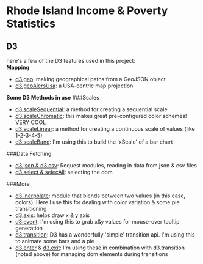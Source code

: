 # Rhode Island Income & Poverty Statistics

## D3
here's a few of the D3 features used in this project:
</br>
**Mapping**
- [d3.geo](https://github.com/d3/d3-geo): making geographical paths from a GeoJSON object 
- [d3.geoAlersUsa](https://github.com/d3/d3-geo#geoAlbersUsa): a USA-centric map projection

**Some D3 Methods in use**
###Scales
- [d3.scaleSequential](https://github.com/d3/d3-scale#scaleSequential): a method for creating a sequential scale
- [d3.scaleChromatic](https://github.com/d3/d3-scale-chromatic#d3-scale-chromatic): this makes great pre-configured color schemes! VERY COOL
- [d3.scaleLinear](https://github.com/d3/d3-scale#scaleLinear): a method for creating a continuous scale of values (like 1-2-3-4-5)
- [d3.scaleBand](https://github.com/d3/d3-scale#band-scales): I'm using this to build the 'xScale' of a bar chart

###Data Fetching
- [d3.json & d3.csv](https://github.com/d3/d3-request/blob/master/README.md#d3-request): Request modules, reading in data from json & csv files
- [d3.select & selecAll](https://github.com/d3/d3-selection#d3-selection): selecting the dom

###More
- [d3.inerpolate](https://github.com/d3/d3-interpolate#d3-interpolate): module that blends between two values (in this case, colors). Here I use this for dealing with color variation & some pie transitioning
- [d3.axis](https://github.com/d3/d3-axis#d3-axis): helps draw x & y axis
- [d3.event](https://github.com/d3/d3-selection#event): I'm using this to grab x&y values for mouse-over tooltip generation
- [d3.transition](https://github.com/d3/d3-transition#transition): D3 has a wonderfully 'simple' transition api. I'm using this to animate some bars and a pie
- [d3.enter](https://github.com/d3/d3-selection#selection_enter) & [d3.exit](https://github.com/d3/d3-selection#selection_exit): I'm using these in combination with d3.transition (noted above) for managing dom elements during transitions

